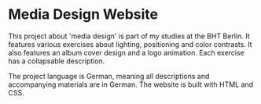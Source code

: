 # Media Design Website
This project about 'media design' is part of my studies at the BHT Berlin.
It features various exercises about lighting, positioning and color contrasts. It also features an album cover design and a logo animation.
Each exercise has a collapsable description.

The project language is German, meaning all descriptions and accompanying materials are in German.
The website is built with HTML and CSS.
